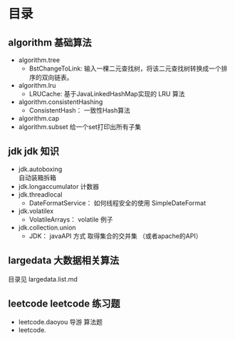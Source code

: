# 目录

## algorithm  基础算法
* algorithm.tree
  + BstChangeToLink: 输入一棵二元查找树，将该二元查找树转换成一个排序的双向链表。
* algorithm.lru
  + LRUCache: 基于JavaLinkedHashMap实现的 LRU 算法
* algorithm.consistentHashing
  + ConsistentHash： 一致性Hash算法
* algorithm.cap
* algorithm.subset
给一个set打印出所有子集


## jdk  jdk 知识
* jdk.autoboxing  
自动装箱拆箱
* jdk.longaccumulator
计数器
* jdk.threadlocal
  + DateFormatService： 如何线程安全的使用 SimpleDateFormat
* jdk.volatilex
  + VolatileArrays： volatile 例子
* jdk.collection.union
  + JDK： javaAPI 方式 取得集合的交并集
  （或者apache的API）
  
## largedata 大数据相关算法
目录见 largedata.list.md

## leetcode   leetcode 练习题
* leetcode.daoyou
导游 算法题
* leetcode.



